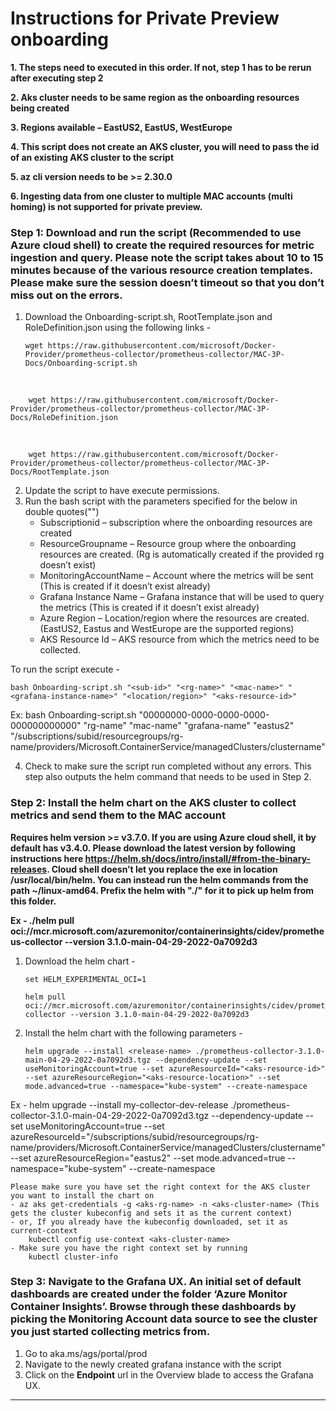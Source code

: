 # Instructions for Private Preview onboarding

**1. The steps need to executed in this order. If not, step 1 has to be rerun after executing step 2**

**2. Aks cluster needs to be same region as the onboarding resources being created**

**3. Regions available – EastUS2, EastUS, WestEurope**

**4. This script does not create an AKS cluster, you will need to pass the id of an existing AKS cluster to the script**

**5. az cli version needs to be >= 2.30.0**

**6. Ingesting data from one cluster to multiple MAC accounts (multi homing) is not supported for private preview.**

### **Step 1**: Download and run the script (Recommended to use Azure cloud shell) to create the required resources for metric ingestion and query. Please note the script takes about 10 to 15 minutes because of the various resource creation templates. Please make sure the session doesn’t timeout so that you don’t miss out on the errors. 
1.	Download the Onboarding-script.sh, RootTemplate.json and RoleDefinition.json using the following links -

        wget https://raw.githubusercontent.com/microsoft/Docker-Provider/prometheus-collector/prometheus-collector/MAC-3P-Docs/Onboarding-script.sh
<br/> 

        wget https://raw.githubusercontent.com/microsoft/Docker-Provider/prometheus-collector/prometheus-collector/MAC-3P-Docs/RoleDefinition.json
<br/>

        wget https://raw.githubusercontent.com/microsoft/Docker-Provider/prometheus-collector/prometheus-collector/MAC-3P-Docs/RootTemplate.json

2.	Update the script to have execute permissions. 
3.	Run the bash script with the parameters specified for the below in double quotes("")
    - Subscriptionid – subscription where the onboarding resources are created
    - ResourceGroupname – Resource group where the onboarding resources are created. (Rg is automatically created if the provided rg doesn’t exist)
    - MonitoringAccountName – Account where the metrics will be sent (This is created if it doesn’t exist already)
    - Grafana Instance Name – Grafana instance that will be used to query the metrics (This is created if it doesn’t exist already)
    - Azure Region – Location/region where the resources are created. (EastUS2, Eastus and WestEurope are the supported regions)
    - AKS Resource Id – AKS resource from which the metrics need to be collected.

To run the script execute - 

    bash Onboarding-script.sh "<sub-id>" "<rg-name>" "<mac-name>" "<grafana-instance-name>" "<location/region>" "<aks-resource-id>"

Ex: bash Onboarding-script.sh "00000000-0000-0000-0000-000000000000" "rg-name" "mac-name" "grafana-name" "eastus2" "/subscriptions/subid/resourcegroups/rg-name/providers/Microsoft.ContainerService/managedClusters/clustername"


4.	Check to make sure the script run completed without any errors. This step also outputs the helm command that needs to be used in Step 2.


### **Step 2**: Install the helm chart on the AKS cluster to collect metrics and send them to the MAC account

**Requires helm version  >= v3.7.0. If you are using Azure cloud shell, it by default has v3.4.0. Please download the latest version by following instructions here https://helm.sh/docs/intro/install/#from-the-binary-releases.
Cloud shell doesn’t let you replace the exe in location /usr/local/bin/helm.
You can instead run the helm commands from the path ~/linux-amd64. Prefix the helm with "./" for it to pick up helm from this folder.**

**Ex - ./helm pull oci://mcr.microsoft.com/azuremonitor/containerinsights/cidev/prometheus-collector --version 3.1.0-main-04-29-2022-0a7092d3**

1.	Download the helm chart - 

        set HELM_EXPERIMENTAL_OCI=1

        helm pull oci://mcr.microsoft.com/azuremonitor/containerinsights/cidev/prometheus-collector --version 3.1.0-main-04-29-2022-0a7092d3

2.  Install the helm chart with the following parameters  -
    
        helm upgrade --install <release-name> ./prometheus-collector-3.1.0-main-04-29-2022-0a7092d3.tgz --dependency-update --set useMonitoringAccount=true --set azureResourceId="<aks-resource-id>" --set azureResourceRegion="<aks-resource-location>" --set mode.advanced=true --namespace="kube-system" --create-namespace


Ex - helm upgrade --install my-collector-dev-release ./prometheus-collector-3.1.0-main-04-29-2022-0a7092d3.tgz --dependency-update --set useMonitoringAccount=true --set azureResourceId="/subscriptions/subid/resourcegroups/rg-name/providers/Microsoft.ContainerService/managedClusters/clustername" --set azureResourceRegion="eastus2" --set mode.advanced=true --namespace="kube-system" --create-namespace

    Please make sure you have set the right context for the AKS cluster you want to install the chart on
    - az aks get-credentials -g <aks-rg-name> -n <aks-cluster-name> (This gets the cluster kubeconfig and sets it as the current context)
    - or, If you already have the kubeconfig downloaded, set it as current-context 
        kubectl config use-context <aks-cluster-name>
    - Make sure you have the right context set by running
        kubectl cluster-info


### **Step 3**: Navigate to the Grafana UX. An initial set of default dashboards are created under the folder  ‘Azure Monitor Container Insights’. Browse through these dashboards by picking the Monitoring Account data source to see the cluster you just started collecting metrics from.

1. Go to aka.ms/ags/portal/prod
2. Navigate to the newly created grafana instance with the script
3. Click on the **Endpoint** url in the Overview blade to access the Grafana UX.
--------------------------------------